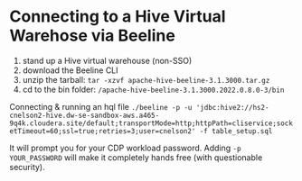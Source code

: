 # Connecting to a Hive Virtual Warehose via Beeline

1.  stand up a Hive virtual warehouse (non-SSO)
2.  download the Beeline CLI
3.  unzip the tarball:  `tar -xzvf apache-hive-beeline-3.1.3000.tar.gz`
4.  cd to the bin folder:  `/apache-hive-beeline-3.1.3000.2022.0.8.0-3/bin`



Connecting & running an hql file 
`./beeline -p -u 'jdbc:hive2://hs2-cnelson2-hive.dw-se-sandbox-aws.a465-9q4k.cloudera.site/default;transportMode=http;httpPath=cliservice;socketTimeout=60;ssl=true;retries=3;user=cnelson2' -f table_setup.sql`

It will prompt you for your CDP workload password.  Adding `-p YOUR_PASSWORD` will make it completely hands free (with questionable security).




